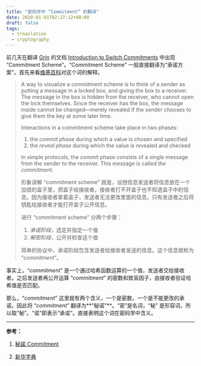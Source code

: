 ```yaml
---
title: "密码学中 “Commitment” 的翻译"
date: 2020-01-01T02:27:12+08:00
draft: false
tags: 
  - trnaslation
  - cryptography
---
```




前几天在翻译 [Grin](https://github.com/mimblewimble/grin) 的文档 [Introduction to Switch Commitments](https://github.com/mimblewimble/grin/blob/master/doc/switch_commitment.md) 中出现 “Commitment Scheme”。“Commitment Scheme” 一般直接翻译为“承诺方案”。首先来看[维基百科](https://en.wikipedia.org/wiki/Commitment_scheme)对这个词的解释。

> A way to visualize a commitment scheme is to think of a sender as  putting a message in a locked box, and giving the box to a receiver. The message in the box is hidden from the receiver, who cannot open the  lock themselves. Since the receiver has the box, the message inside  cannot be changed—merely revealed if the sender chooses to give them the key at some later time.
>
> Interactions in a commitment scheme take place in two phases:
>
> 1. the *commit phase* during which a value is chosen and specified
> 2. the *reveal phase* during which the value is revealed and checked
>
> In simple protocols, the commit phase consists of a single message from the sender to the receiver. This message is called *the commitment*.
>
> 形象讲解 “commitment scheme” 就是，设想信息发送者将信息放在一个加锁的盒子里，把盒子给接收者。接收者打不开盒子也不知道盒子中的信息。因为接收者拿着盒子，发送者无法更改里面的信息。只有发送者之后将钥匙给接收者才能打开盒子公开信息。
>
> 进行 “commitment scheme” 分两个步骤：
>
> 1. *承诺阶段*，选定并指定一个值
> 2. *解密阶段*，公开并检查这个值
>
> 简单的协议中，承诺阶段包含发送者给接收者发送的信息。这个信息就称为 “*commitment*”。

事实上，“*commitment*” 是一个通过哈希函数运算的一个值，发送者交给接收者。之后发送者再公开运算 “*commitment*” 的密数和致盲因子，由接收者验证哈希值是否匹配。

那么，“*commitment*” 这里就有两个含义，一个是密数，一个是不能更改的承诺。因此将 “*commitment*” 翻译为**“秘诺”**。“密”是名词，“秘” 是形容词，所以取“秘”。“诺”即表示“承诺”。直接表明这个词在密码学中含义。

---

**参考：**

1. [秘諾 Commitment](https://taicrypt.wordpress.com/2011/03/29/%E5%AF%86%E8%AB%BE-commitment/)

2. [新华字典](https://zidian.aies.cn/MTI2NjI=.htm)